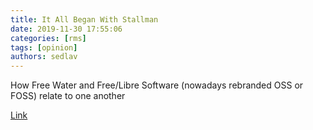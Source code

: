 ```yaml
---
title: It All Began With Stallman 
date: 2019-11-30 17:55:06
categories: [rms]
tags: [opinion]
authors: sedlav
---
```


How Free Water and Free/Libre Software (nowadays rebranded OSS or FOSS) relate to one another

[Link](http://techrights.org/2019/11/30/it-was-all-stallman/)
